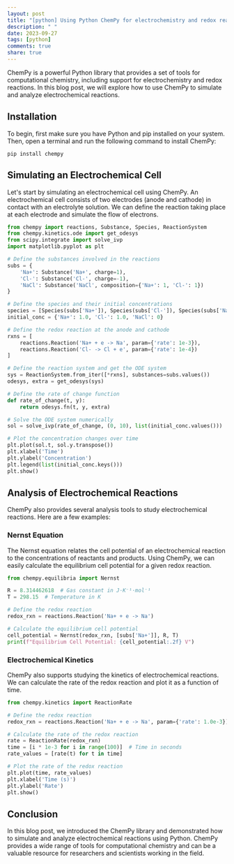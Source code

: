 ```yaml
---
layout: post
title: "[python] Using Python ChemPy for electrochemistry and redox reactions"
description: " "
date: 2023-09-27
tags: [python]
comments: true
share: true
---
```


ChemPy is a powerful Python library that provides a set of tools for computational chemistry, including support for electrochemistry and redox reactions. In this blog post, we will explore how to use ChemPy to simulate and analyze electrochemical reactions.

## Installation

To begin, first make sure you have Python and pip installed on your system. Then, open a terminal and run the following command to install ChemPy:

```
pip install chempy
```

## Simulating an Electrochemical Cell

Let's start by simulating an electrochemical cell using ChemPy. An electrochemical cell consists of two electrodes (anode and cathode) in contact with an electrolyte solution. We can define the reaction taking place at each electrode and simulate the flow of electrons.

```python
from chempy import reactions, Substance, Species, ReactionSystem
from chempy.kinetics.ode import get_odesys
from scipy.integrate import solve_ivp
import matplotlib.pyplot as plt

# Define the substances involved in the reactions
subs = {
    'Na+': Substance('Na+', charge=1),
    'Cl-': Substance('Cl-', charge=-1),
    'NaCl': Substance('NaCl', composition={'Na+': 1, 'Cl-': 1})
}

# Define the species and their initial concentrations
species = [Species(subs['Na+']), Species(subs['Cl-']), Species(subs['NaCl'])]
initial_conc = {'Na+': 1.0, 'Cl-': 1.0, 'NaCl': 0}

# Define the redox reaction at the anode and cathode
rxns = [
    reactions.Reaction('Na+ + e -> Na', param={'rate': 1e-3}),
    reactions.Reaction('Cl- -> Cl + e', param={'rate': 1e-4})
]

# Define the reaction system and get the ODE system
sys = ReactionSystem.from_iter([*rxns], substances=subs.values())
odesys, extra = get_odesys(sys)

# Define the rate of change function
def rate_of_change(t, y):
    return odesys.fn(t, y, extra)

# Solve the ODE system numerically
sol = solve_ivp(rate_of_change, (0, 10), list(initial_conc.values()))

# Plot the concentration changes over time
plt.plot(sol.t, sol.y.transpose())
plt.xlabel('Time')
plt.ylabel('Concentration')
plt.legend(list(initial_conc.keys()))
plt.show()
```

## Analysis of Electrochemical Reactions

ChemPy also provides several analysis tools to study electrochemical reactions. Here are a few examples:

### Nernst Equation

The Nernst equation relates the cell potential of an electrochemical reaction to the concentrations of reactants and products. Using ChemPy, we can easily calculate the equilibrium cell potential for a given redox reaction.

```python
from chempy.equilibria import Nernst

R = 8.314462618  # Gas constant in J⋅K⁻¹⋅mol⁻¹
T = 298.15  # Temperature in K

# Define the redox reaction
redox_rxn = reactions.Reaction('Na+ + e -> Na')

# Calculate the equilibrium cell potential
cell_potential = Nernst(redox_rxn, [subs['Na+']], R, T)
print(f"Equilibrium Cell Potential: {cell_potential:.2f} V")
```

### Electrochemical Kinetics

ChemPy also supports studying the kinetics of electrochemical reactions. We can calculate the rate of the redox reaction and plot it as a function of time.

```python
from chempy.kinetics import ReactionRate

# Define the redox reaction
redox_rxn = reactions.Reaction('Na+ + e -> Na', param={'rate': 1.0e-3})

# Calculate the rate of the redox reaction
rate = ReactionRate(redox_rxn)
time = [i * 1e-3 for i in range(100)]  # Time in seconds
rate_values = [rate(t) for t in time]

# Plot the rate of the redox reaction
plt.plot(time, rate_values)
plt.xlabel('Time (s)')
plt.ylabel('Rate')
plt.show()
```

## Conclusion

In this blog post, we introduced the ChemPy library and demonstrated how to simulate and analyze electrochemical reactions using Python. ChemPy provides a wide range of tools for computational chemistry and can be a valuable resource for researchers and scientists working in the field.